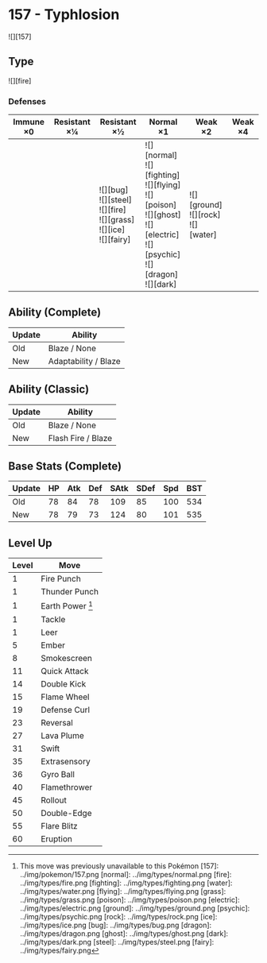 # 157 - Typhlosion
![][157]

## Type

![][fire]

### Defenses

Immune ×0 | Resistant ×¼ | Resistant ×½                                                                         | Normal ×1                                                                                                                                         | Weak ×2                                      | Weak ×4 | 
---       | ---          | ---                                                                                  | ---                                                                                                                                               | ---                                          | ---     | 
          |              | ![][bug]<br> ![][steel]<br> ![][fire]<br> ![][grass]<br> ![][ice]<br> ![][fairy]<br> | ![][normal]<br> ![][fighting]<br> ![][flying]<br> ![][poison]<br> ![][ghost]<br> ![][electric]<br> ![][psychic]<br> ![][dragon]<br> ![][dark]<br> | ![][ground]<br> ![][rock]<br> ![][water]<br> |         | 

## Ability (Complete)

Update | Ability              | 
---    | ---                  | 
Old    | Blaze / None         | 
New    | Adaptability / Blaze | 

## Ability (Classic)

Update | Ability            | 
---    | ---                | 
Old    | Blaze / None       | 
New    | Flash Fire / Blaze | 

## Base Stats (Complete)

Update | HP  | Atk | Def | SAtk | SDef | Spd | BST | 
---    | --- | --- | --- | ---  | ---  | --- | --- | 
Old    | 78  | 84  | 78  | 109  | 85   | 100 | 534 | 
New    | 78  | 79  | 73  | 124  | 80   | 101 | 535 | 

## Level Up

Level | Move             | 
---   | ---              | 
1     | Fire Punch       | 
1     | Thunder Punch    | 
1     | Earth Power [^1] | 
1     | Tackle           | 
1     | Leer             | 
5     | Ember            | 
8     | Smokescreen      | 
11    | Quick Attack     | 
14    | Double Kick      | 
15    | Flame Wheel      | 
19    | Defense Curl     | 
23    | Reversal         | 
27    | Lava Plume       | 
31    | Swift            | 
35    | Extrasensory     | 
36    | Gyro Ball        | 
40    | Flamethrower     | 
45    | Rollout          | 
50    | Double-Edge      | 
55    | Flare Blitz      | 
60    | Eruption         | 

[^1]: This move was previously unavailable to this Pokémon
[157]: ../img/pokemon/157.png
[normal]: ../img/types/normal.png
[fire]: ../img/types/fire.png
[fighting]: ../img/types/fighting.png
[water]: ../img/types/water.png
[flying]: ../img/types/flying.png
[grass]: ../img/types/grass.png
[poison]: ../img/types/poison.png
[electric]: ../img/types/electric.png
[ground]: ../img/types/ground.png
[psychic]: ../img/types/psychic.png
[rock]: ../img/types/rock.png
[ice]: ../img/types/ice.png
[bug]: ../img/types/bug.png
[dragon]: ../img/types/dragon.png
[ghost]: ../img/types/ghost.png
[dark]: ../img/types/dark.png
[steel]: ../img/types/steel.png
[fairy]: ../img/types/fairy.png
